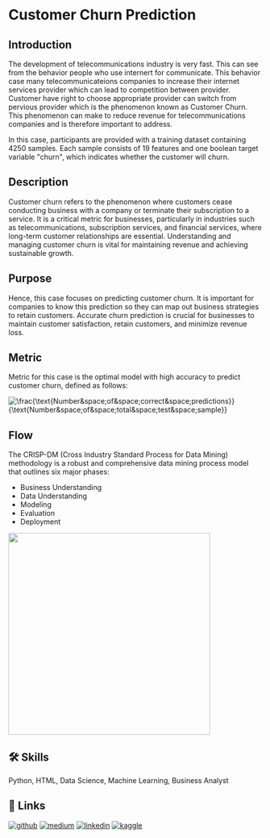 # Customer Churn Prediction

## Introduction
The development of telecommunications industry is very fast. This can see from the behavior people who use internert for communicate. This behavior case many telecommunicateions companies to increase their internet services provider which can lead to competition between provider. Customer have right to choose appropriate provider can switch from pervious provider which is the phenomenon known as Customer Churn. This phenomenon can make to reduce revenue for telecommunications companies and is therefore important to address.

In this case, participants are provided with a training dataset containing 4250 samples. Each sample consists of 19 features and one boolean target variable "churn", which indicates whether the customer will churn.

## Description
Customer churn refers to the phenomenon where customers cease conducting business with a company or terminate their subscription to a service. It is a critical metric for businesses, particularly in industries such as telecommunications, subscription services, and financial services, where long-term customer relationships are essential. Understanding and managing customer churn is vital for maintaining revenue and achieving sustainable growth.

## Purpose
Hence, this case focuses on predicting customer churn. It is important for companies to know this prediction so they can map out business strategies to retain customers. Accurate churn prediction is crucial for businesses to maintain customer satisfaction, retain customers, and minimize revenue loss.

## Metric
Metric for this case is the optimal model with high accuracy to predict customer churn, defined as follows:

![\frac{\text{Number&space;of&space;correct&space;predictions}}{\text{Number&space;of&space;total&space;test&space;sample}}](https://latex.codecogs.com/svg.image?Accuracy=\frac{\text{Number&space;of&space;correct&space;predictions}}{\text{Number&space;of&space;total&space;test&space;sample}})

## Flow
The CRISP-DM (Cross Industry Standard Process for Data Mining) methodology is a robust and comprehensive data mining process model that outlines six major phases:
- Business Understanding
- Data Understanding
- Modeling
- Evaluation
- Deployment

<img src="https://upload.wikimedia.org/wikipedia/commons/b/b9/CRISP-DM_Process_Diagram.png" width=400px height=400px />

## 🛠 Skills
Python, HTML, Data Science, Machine Learning, Business Analyst

## 🔗 Links
[![github](https://img.shields.io/badge/github-000?style=for-the-badge&logo=github&logoColor=white)](https://github.com/triowibowo21/customer-churn-prediction/blob/master/customer-churn-prediction.ipynb) 
[![medium](https://img.shields.io/badge/medium-000?style=for-the-badge&logo=medium&logoColor=white)](https://triowibowo21.medium.com/customer-churn-prediction-telecommunications-industry-79f5e297f6d7)
[![linkedin](https://img.shields.io/badge/linkedin-0A66C2?style=for-the-badge&logo=linkedin&logoColor=white)](https://www.linkedin.com/posts/triowibowo_customer-churn-prediction-activity-7217887843602378753-dtl2?utm_source=share&utm_medium=member_desktop)
[![kaggle](https://img.shields.io/badge/kaggle-1DA1F2?style=for-the-badge&logo=kaggle&logoColor=white)](https://www.kaggle.com/code/triowibowo28/customer-churn-prediction)

